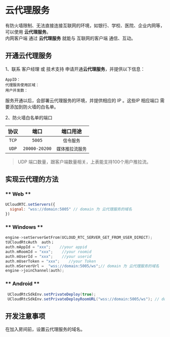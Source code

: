 # 云代理服务

有防火墙限制、无法直接连接互联网的环境，如银行、学校、医院、企业内网等，可以使用 **云代理服务**。    
内网客户端 通过 **云代理服务** 就能与 互联网的客户端 通信、互动。  

## 开通云代理服务

1、联系 客户经理 或 技术支持 申请开通**云代理服务**，并提供以下信息：

    AppID：    
    代理服务使用区域：    
    用户并发数：    

服务开通以后，会部署云代理服务的环境，并提供相应的 IP 。这些IP 相应端口 需要添加到防火墙的白名单。

2、防火墙白名单的端口

|协议|端口|端口用途|
|:----:|:----:|:----:|
|`TCP`|`5005`|`信令服务`|
|`UDP`|`20000-20200`|`媒体推拉流服务`|

> UDP 端口数量，跟客户端数量相关，上表能支持100个用户推拉流。
## 实现云代理的方法
<!-- {docsify-ignore-all} -->
<!-- tabs:start -->
### ** Web **
```js
UCloudRTC.setServers({
  signal: "wss://domain:5005" // domain 为 云代理服务的域名
})
```
### ** Windows **
```cpp
engine->setServerGetFrom(UCLOUD_RTC_SERVER_GET_FROM_USER_DIRECT); 
tUCloudRtcAuth  auth；
auth.mAppId = "xxx";    //your appid
auth.mRoomId = "xxx";    //your roomid
auth.mUserId = "xxx";    //your userid
auth.mUserToken = "xxx";    //your Token
auth.mServerUrl =  "wss://domain:5005/ws";// domain 为 云代理服务的域名
engine->joinChannel(auth);
```
### ** Android **
```java
 UCloudRtcSdkEnv.setPrivateDeploy(true);
 UCloudRtcSdkEnv.setPrivateDeployRoomURL("wss://domain:5005/ws"); // domain 为 云代理服务的域名
```
<!-- tabs:end -->
## 开发注意事项
在加入房间前，设置云代理服务的域名。
